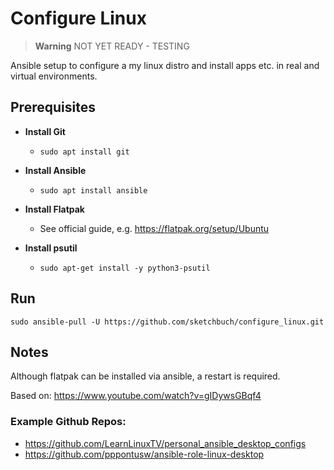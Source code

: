 # Configure Linux

> **Warning**
> NOT YET READY - TESTING

Ansible setup to configure a my linux distro and install apps etc. in real and virtual environments.

## Prerequisites

- **Install Git**
  -  `sudo apt install git`

- **Install Ansible**
  -  `sudo apt install ansible`

- **Install Flatpak**
  -  See official guide, e.g. https://flatpak.org/setup/Ubuntu

- **Install psutil**
  -  `sudo apt-get install -y python3-psutil`

## Run

`sudo ansible-pull -U https://github.com/sketchbuch/configure_linux.git`

## Notes

Although flatpak can be installed via ansible, a restart is required.

Based on: https://www.youtube.com/watch?v=gIDywsGBqf4

### Example Github Repos:

- https://github.com/LearnLinuxTV/personal_ansible_desktop_configs
- https://github.com/pppontusw/ansible-role-linux-desktop
